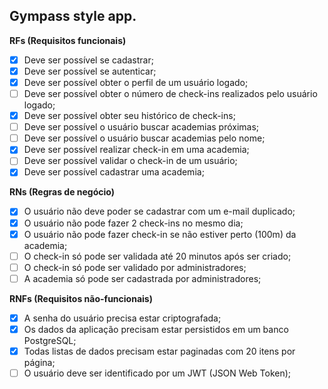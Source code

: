 ## Gympass style app.

**RFs (Requisitos funcionais)**
 * [x] Deve ser possível se cadastrar;
 * [x] Deve ser possível se autenticar;
 * [x] Deve ser possível obter o perfil de um usuário logado;
 * [ ] Deve ser possível obter o número de check-ins realizados pelo usuário logado;
 * [x] Deve ser possível obter seu histórico de check-ins;
 * [ ] Deve ser possível o usuário buscar academias próximas;
 * [ ] Deve ser possível o usuário buscar academias pelo nome;
 * [x] Deve ser possível realizar check-in em uma academia;
 * [ ] Deve ser possível validar o check-in de um usuário;
 * [x] Deve ser possível cadastrar uma academia;

**RNs (Regras de negócio)**
 * [x] O usuário não deve poder se cadastrar com um e-mail duplicado;
 * [x] O usuário não pode fazer 2 check-ins no mesmo dia;
 * [x] O usuário não pode fazer check-in se não estiver perto (100m) da academia;
 * [ ] O check-in só pode ser validada até 20 minutos após ser criado;
 * [ ] O check-in só pode ser validado por administradores;
 * [ ] A academia só pode ser cadastrada por administradores;

**RNFs (Requisitos não-funcionais)**
 * [x] A senha do usuário precisa estar criptografada;
 * [x] Os dados da aplicação precisam estar persistidos em um banco PostgreSQL;
 * [x] Todas listas de dados precisam estar paginadas com 20 itens por página;
 * [ ] O usuário deve ser identificado por um JWT (JSON Web Token);